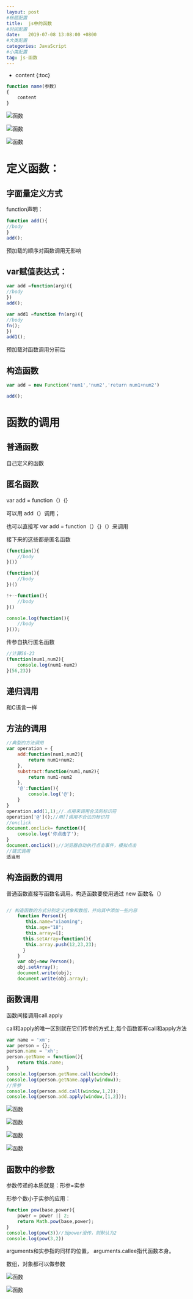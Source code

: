 ```yaml
---
layout: post
#标题配置
title:  js中的函数
#时间配置
date:   2019-07-08 13:08:00 +0800
#大类配置
categories: JavaScript
#小类配置
tag: js-函数
---
```


* content
{:toc}

```js
function name(参数)
{
    content
}

```

![函数](https://raw.githubusercontent.com/Sallyfafafa/Sallyfafafa.github.io/master/images/函数1.png)

![函数](https://raw.githubusercontent.com/Sallyfafafa/Sallyfafafa.github.io/master/images/函数2.png)

![函数](https://raw.githubusercontent.com/Sallyfafafa/Sallyfafafa.github.io/master/images/函数3.png)


定义函数：
===================

字面量定义方式
---------------

function声明：

```js
function add(){
//body
}
add();
```
预加载的顺序对函数调用无影响

var赋值表达式：
--------------------

```js
var add =function(arg)({
//body
})
add();

var add1 =function fn(arg)({
//body
fn();
})
add1();
```
预加载对函数调用分前后

构造函数
------------------

```js
var add = new Function('num1','num2','return num1+num2')

add();
```

函数的调用
======================

普通函数
-----------
自己定义的函数

匿名函数
------------
var add = function（）{}

可以用 add（）调用；

也可以直接写 var add = function（）{}（）来调用

接下来的这些都是匿名函数
```js
(function(){
    //body
}())

(function(){
    //body
})()

!+-~function(){
    //body
}()

console.log(function(){
    //body
}());
```

传参自执行匿名函数
```js
//计算56-23
(function(num1,num2){
    console.log(num1-num2)
}(56,23))
```

递归调用
---------

和C语言一样

方法的调用
---------

```js
//典型的方法调用
var operation = {
    add:function(num1,num2){
        return num1+num2;
    },
    substract:function(num1,num2){
        return num1-num2
    },
    '@':function(){
        console.log('@');
    }
}
operation.add(1,1);//.点用来调用合法的标识符
operation['@']();//用[]调用不合法的标识符
//onclick
document.onclick= function(){
    console.log('你点击了');
}
document.onclick();//浏览器自动执行点击事件，模拟点击
//链式调用
适当用

```

构造函数的调用
----------

普通函数直接写函数名调用。构造函数要使用通过 new 函数名（）

```js

// 构造函数的方式分别定义对象和数组，并向其中添加一些内容
    function Person(){
       this.name="xiaoming";
       this.age="18";
       this.array=[];
      this.setArray=function(){
       this.array.push(12,23,23);
      }
    }
    var obj=new Person();
    obj.setArray();
    document.write(obj);
    document.write(obj.array);

```
函数调用
---------------

函数间接调用call.apply

call和apply的唯一区别就在它们传参的方式上,每个函数都有call和apply方法
```js
var name = 'xm';
var person = {};
person.name = 'xh';
person.getName = function(){
    return this.name;
}
console.log(person.getName.call(window));
console.log(person.getName.apply(window));
//传参
console.log(person.add.call(window,1,2));
console.log(person.add.apply(window,[1,2]));

```
![函数](https://raw.githubusercontent.com/Sallyfafafa/Sallyfafafa.github.io/master/images/函数4.png)

![函数](https://raw.githubusercontent.com/Sallyfafafa/Sallyfafafa.github.io/master/images/函数5.png)

![函数](https://raw.githubusercontent.com/Sallyfafafa/Sallyfafafa.github.io/master/images/函数6.png)

![函数](https://raw.githubusercontent.com/Sallyfafafa/Sallyfafafa.github.io/master/images/函数7.png)

函数中的参数
------------------------
参数传递的本质就是：形参=实参

形参个数小于实参的应用：
```js
function pow(base,power){
    power = power || 2;
    return Math.pow(base,power);
}
console.log(pow(3))//当power没传，则默认为2
console.log(pow(3,2))
```
arguments和实参指的同样的位置，
arguments.callee指代函数本身。

数组，对象都可以做参数

![函数](https://raw.githubusercontent.com/Sallyfafafa/Sallyfafafa.github.io/master/images/函数9.png)

![函数](https://raw.githubusercontent.com/Sallyfafafa/Sallyfafafa.github.io/master/images/函数8.png)
